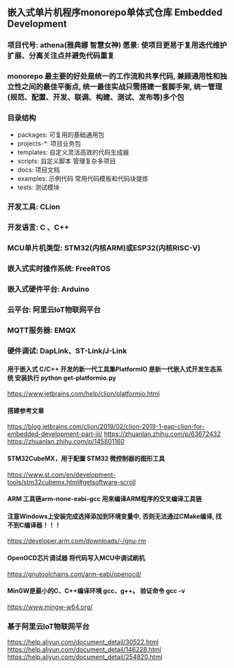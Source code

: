 ## 嵌入式单片机程序monorepo单体式仓库 Embedded Development

### 项目代号: athena(雅典娜 智慧女神) 愿景: 使项目更易于复用迭代维护扩展、分离关注点并避免代码重复

### monorepo 最主要的好处是统一的工作流和共享代码, 兼顾通用性和独立性之间的最佳平衡点, 统一最佳实战只需搭建一套脚手架, 统一管理(规范、配置、开发、联调、构建、测试、发布等)多个包

### 目录结构

- packages: 可复用的基础通用包
- projects-*: 项目业务包
- templates: 自定义灵活高效的代码生成器
- scripts: 自定义脚本 管理复杂多项目
- docs: 项目文档
- examples: 示例代码 常用代码模板和代码块提炼
- tests: 测试模块

### 开发工具: CLion

### 开发语言: C 、C++

### MCU单片机类型: STM32(内核ARM)或ESP32(内核RISC-V)

### 嵌入式实时操作系统: FreeRTOS

### 嵌入式硬件平台: Arduino

### 云平台: 阿里云IoT物联网平台

### MQTT服务器: EMQX

### 硬件调试: DapLink、ST-Link/J-Link


#### 用于嵌入式 C/C++ 开发的新一代工具集PlatformIO 是新一代嵌入式开发生态系统  安装执行 python get-platformio.py
https://www.jetbrains.com/help/clion/platformio.html

#### 搭建参考文章

https://blog.jetbrains.com/clion/2019/02/clion-2019-1-eap-clion-for-embedded-development-part-iii/
https://zhuanlan.zhihu.com/p/63672432
https://zhuanlan.zhihu.com/p/145801160

#### STM32CubeMX，用于配置 STM32 微控制器的图形工具

https://www.st.com/en/development-tools/stm32cubemx.html#getsoftware-scroll

#### ARM 工具链arm-none-eabi-gcc  用来编译ARM程序的交叉编译工具链

#### 注意Windows上安装完成选择添加到环境变量中, 否则无法通过CMake编译, 找不到C编译器！！！

https://developer.arm.com/downloads/-/gnu-rm

#### OpenOCD芯片调试器 将代码写入MCU中调试刷机

https://gnutoolchains.com/arm-eabi/openocd/

#### MinGW是最小的C、C++编译环境 gcc、g++。 验证命令 gcc -v

https://www.mingw-w64.org/

### 基于阿里云IoT物联网平台

https://help.aliyun.com/document_detail/30522.html
https://help.aliyun.com/document_detail/146228.html
https://help.aliyun.com/document_detail/254820.html
